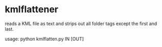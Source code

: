 # kmlflattener
reads a KML file as text and strips out all folder tags except the first and last.

usage: python kmlflatten.py IN [OUT]
